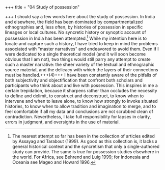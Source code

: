 +++
title = "04 Study of possession"

+++
I should say a few words here about the study of possession. In India and elsewhere, the field has been dominated by compartmentalized ethnographies and, less often, by histories of possession in specific lineages or local cultures. No syncretic history or synoptic account of possession in India has been attempted.[^1] While my intention here is to locate and capture such a history, I have tried to keep in mind the problems associated with “master narratives” and endeavored to avoid them. Even if I were dedicated to a single theoretical model (and it will soon become obvious that I am not), two things would still parry any attempt to create such a master narrative: the sheer variety of the textual and ethnographic source material, and the delicacy with which the layers of their connections must be handled.+++(4)+++ I have been constantly aware of the pitfalls of both subjectivity and objectification that confront both scholars and participants who think about and live with possession. This inspires in me a certain trepidation, because it sharpens rather than occludes the necessity to define and delimit, to construct and deconstruct, to know when to intervene and when to leave alone, to know how strongly to invoke situated histories, to know when to allow tradition and imagination to merge, and to feel comfortable if all my data and conclusions are not scrubbed clean of contradiction. Nevertheless, I take full responsibility for lapses in clarity, errors in judgment, and oversights in the use of material.

[^1]: The nearest attempt so far has been in the collection of articles edited by Assayag and Tarabout (1999). As good as this collection is, it lacks a general historical context and the syncretism that only a single-authored study can provide. The same is true for possession studies elsewhere in the world. For Africa, see Behrend and Luig 1999; for Indonesia and Oceania see Mageo and Howard 1996.
